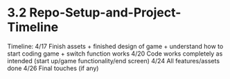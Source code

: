 # 3.2 Repo-Setup-and-Project-Timeline

Timeline:
4/17 Finish assets + finished design of game + understand how to start coding game + switch function works
4/20 Code works completely as intended (start up/game functionality/end screen)
4/24 All features/assets done
4/26 Final touches (if any)
